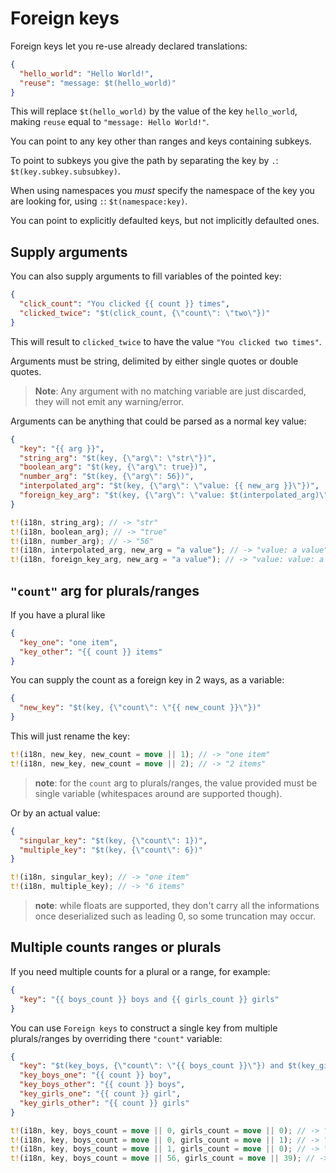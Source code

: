 # Foreign keys

Foreign keys let you re-use already declared translations:

```json
{
  "hello_world": "Hello World!",
  "reuse": "message: $t(hello_world)"
}
```

This will replace `$t(hello_world)` by the value of the key `hello_world`, making `reuse` equal to `"message: Hello World!"`.

You can point to any key other than ranges and keys containing subkeys.

To point to subkeys you give the path by separating the key by `.`: `$t(key.subkey.subsubkey)`.

When using namespaces you _must_ specify the namespace of the key you are looking for, using `:`: `$t(namespace:key)`.

You can point to explicitly defaulted keys, but not implicitly defaulted ones.

## Supply arguments

You can also supply arguments to fill variables of the pointed key:

```json
{
  "click_count": "You clicked {{ count }} times",
  "clicked_twice": "$t(click_count, {\"count\": \"two\"})"
}
```

This will result to `clicked_twice` to have the value `"You clicked two times"`.

Arguments must be string, delimited by either single quotes or double quotes.

> **Note**: Any argument with no matching variable are just discarded, they will not emit any warning/error.

Arguments can be anything that could be parsed as a normal key value:

```json
{
  "key": "{{ arg }}",
  "string_arg": "$t(key, {\"arg\": \"str\"})",
  "boolean_arg": "$t(key, {\"arg\": true})",
  "number_arg": "$t(key, {\"arg\": 56})",
  "interpolated_arg": "$t(key, {\"arg\": \"value: {{ new_arg }}\"})",
  "foreign_key_arg": "$t(key, {\"arg\": \"value: $t(interpolated_arg)\"})"
}
```

```rust
t!(i18n, string_arg); // -> "str"
t!(i18n, boolean_arg); // -> "true"
t!(i18n, number_arg); // -> "56"
t!(i18n, interpolated_arg, new_arg = "a value"); // -> "value: a value"
t!(i18n, foreign_key_arg, new_arg = "a value"); // -> "value: value: a value"
```

## `"count"` arg for plurals/ranges

If you have a plural like

```json
{
  "key_one": "one item",
  "key_other": "{{ count }} items"
}
```

You can supply the count as a foreign key in 2 ways, as a variable:

```json
{
  "new_key": "$t(key, {\"count\": \"{{ new_count }}\"})"
}
```

This will just rename the key:

```rust
t!(i18n, new_key, new_count = move || 1); // -> "one item"
t!(i18n, new_key, new_count = move || 2); // -> "2 items"
```

> **note**: for the `count` arg to plurals/ranges, the value provided must be single variable (whitespaces around are supported though).

Or by an actual value:

```json
{
  "singular_key": "$t(key, {\"count\": 1})",
  "multiple_key": "$t(key, {\"count\": 6})"
}
```

```rust
t!(i18n, singular_key); // -> "one item"
t!(i18n, multiple_key); // -> "6 items"
```

> **note**: while floats are supported, they don't carry all the informations once deserialized such as leading 0, so some truncation may occur.

## Multiple counts ranges or plurals

If you need multiple counts for a plural or a range, for example:

```json
{
  "key": "{{ boys_count }} boys and {{ girls_count }} girls"
}
```

You can use `Foreign keys` to construct a single key from multiple plurals/ranges by overriding there `"count"` variable:

```json
{
  "key": "$t(key_boys, {\"count\": \"{{ boys_count }}\"}) and $t(key_girls, {\"count\": \"{{ girls_count }}\"})",
  "key_boys_one": "{{ count }} boy",
  "key_boys_other": "{{ count }} boys",
  "key_girls_one": "{{ count }} girl",
  "key_girls_other": "{{ count }} girls"
}
```

```rust
t!(i18n, key, boys_count = move || 0, girls_count = move || 0); // -> "0 boys and 0 girls"
t!(i18n, key, boys_count = move || 0, girls_count = move || 1); // -> "0 boys and 1 girl"
t!(i18n, key, boys_count = move || 1, girls_count = move || 0); // -> "1 boy and 0 girls"
t!(i18n, key, boys_count = move || 56, girls_count = move || 39); // -> "56 boys and 39 girls"
```
